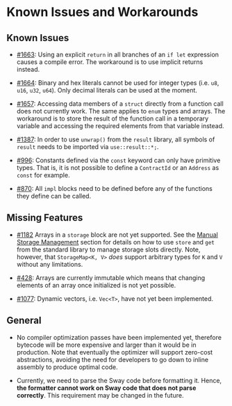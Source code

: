 # Known Issues and Workarounds

## Known Issues

* [#1663](https://github.com/FuelLabs/sway/issues/1663): Using an explicit `return` in all branches of an `if let` expression causes a compile error. The workaround is to use implicit returns instead.

* [#1664](https://github.com/FuelLabs/sway/issues/1664): Binary and hex literals cannot be used for integer types (i.e. `u8`, `u16`, `u32`, `u64`). Only decimal literals can be used at the moment.

* [#1657](https://github.com/FuelLabs/sway/issues/1657): Accessing data members of a `struct` directly from a function call does not currently work. The same applies to `enum` types and arrays. The workaround is to store the result of the function call in a temporary variable and accessing the required elements from that variable instead.

* [#1387](https://github.com/FuelLabs/sway/issues/1387): In order to use `unwrap()` from the `result` library, all symbols of `result` needs to be imported via `use::result::*;`.

* [#996](https://github.com/FuelLabs/sway/issues/996): Constants defined via the `const` keyword can only have primitive types. That is, it is not possible to define a `ContractId` or an `Address` as `const` for example.

* [#870](https://github.com/FuelLabs/sway/issues/870): All `impl` blocks need to be defined before any of the functions they define can be called.

## Missing Features

* [#1182](https://github.com/FuelLabs/sway/issues/1182) Arrays in a `storage` block are not yet supported. See the [Manual Storage Management](../blockchain-development/storage.md#manual-storage-management) section for details on how to use `store` and `get` from the standard library to manage storage slots directly. Note, however, that `StorageMap<K, V>` _does_ support arbitrary types for `K` and `V` without any limitations.

* [#428](https://github.com/FuelLabs/sway/issues/428): Arrays are currently immutable which means that changing elements of an array once initialized is not yet possible.

* [#1077](https://github.com/FuelLabs/sway/issues/1077): Dynamic vectors, i.e. `Vec<T>`, have not yet been implemented.

## General

* No compiler optimization passes have been implemented yet, therefore bytecode will be more expensive and larger than it would be in production. Note that eventually the optimizer will support zero-cost abstractions, avoiding the need for developers to go down to inline assembly to produce optimal code.

* Currently, we need to parse the Sway code before formatting it. Hence, **the formatter cannot work on Sway code that does not parse correctly**. This requirement may be changed in the future.
